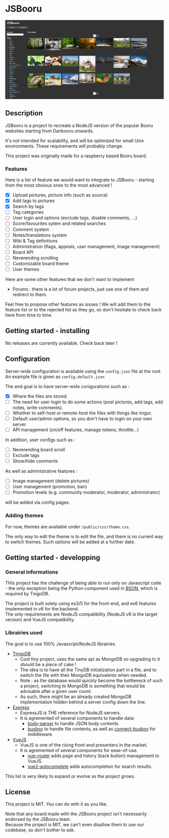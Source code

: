 # JSBooru

![JSBooru screenshot](docs/images/screenshot.png)

## Description

JSBooru is a project to recreate a NodeJS version of the popular Booru websites starting from Danbooru onwards.

It's not intended for scalability, and will be optimized for small Unix environments. These requirements will probably change.

This project was originally made for a raspberry based Booru board.

### Features

Here is a list of feature we would want to integrate to JSBooru - starting from the most obvious ones to the most advanced !

- [X] Upload pictures, picture info (such as source)
- [X] Add tags to pictures
- [X] Search by tags
- [ ] Tag categories
- [ ] User login and options (exclude tags, disable comments, ...)
- [ ] Score/favourites sytem and related searches
- [ ] Comment system
- [ ] Notes/translations system
- [ ] Wiki & Tag definitions
- [ ] Administration (flags, appeals, user management, image management)
- [ ] Board API
- [ ] Neverending scrolling
- [ ] Customizable board theme
- [ ] User themes

Here are some other features that we don't want to implement

- Forums : there is a lot of forum projects, just use one of them and redirect to them.

Feel free to propose other features as issues ! We will add them to the feature list or to the rejected list as they go, so don't hesitate to check back here from time to time.

## Getting started - installing

No releases are currently available. Check back later !

## Configuration

Server-wide configuration is available using the `config.json` file at the root.
An example file is given as `config.default.json`

The end goal is to have server-wide conigurations such as :

- [X] Where the files are stored.
- [ ] The need for user login to do some actions (post pictures, add tags, add notes, write comments).
- [ ] Whether to self-host or remote-host the files with things like imgur.
- [ ] Default user/admin options, so you don't have to login on your own server.
- [ ] API management (on/off features, manage tokens, throttle...)

In addition, user configs such as :

- [ ] Neverending board scroll
- [ ] Exclude tags
- [ ] Show/hide comments

As well as administrative features :

- [ ] Image management (delete pictures)
- [ ] User management (promotion, ban)
- [ ] Promotion levels (e.g. community moderator, moderator, administrator)

will be added via config pages.

### Adding themes

For now, themes are available under `/public/css/theme.css`.

The only way to edit the theme is to edit the file, and there is no current way to switch themes. Such options will be added at a further date.

## Getting started - developping

### General informations

THis project has the challenge of being able to run only on Javascript code - the only exception being the Python component used in [BSON](https://github.com/mongodb/js-bson), which is required by TingoDB.

The project is built solely using es3/5 for the front-end, and es6 features implemented in v8 for the backend.  
The only requirements are NodeJS compatibility (NodeJS v6 is the target version) and VueJS compatibility.

### Librairies used

The goal is to use 100% Javascript/NodeJS librairies.

- [TingoDB](http://www.tingodb.com/)
  - Cool tiny project, uses the same api as MongoDB so upgrading to it should be a piece of cake !
  - The idea is to have all the TinyDB initialization part in a file, and to switch the file with their MongoDB equivalents when needed.
  - Note : as the database would quickly become the bottleneck of such a project, switching to MongoDB is something that would be advisable after a given user count.
  - As such, there might be an already created MongoDB implementation hidden behind a server config down the line.
- [Express](http://expressjs.com/)
  - ExpressJS is THE reference for NodeJS servers.
  - It is agremented of several components to handle data:
    - [body-parser](https://github.com/expressjs/body-parser) to handle JSON body contents
    - [busboy](https://github.com/mscdex/busboy) to handle file contents, as well as [connect-busboy](https://github.com/mscdex/connect-busboy) for middleware.
- [VueJS](http://vuejs.org/)
  - VueJS is one of the rising front-end presenters in the market.
  - It is agremented of several components for ease-of-use.
    - [vue-router](https://router.vuejs.org/) adds page and hstory (back button) management to VueJS.
    - [vue2-autocomplete](https://github.com/BosNaufal/vue2-autocomplete) adds autocompletion for search results.

This list is very likely to expand or evolve as the project grows.

## License

This project is MIT. You can do with it as you like.

Note that any board made with the JSBooru project isn't necessarily endorsed by the JSBooru team.  
Because the project is MIT, we can't even disallow them to use our codebase, so don't bother to ask.
